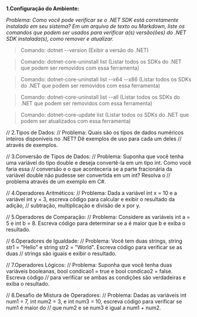 **1.Configuração do Ambiente:**

*Problema: Como você pode verificar se o .NET SDK está corretamente instalado em seu sistema? Em um arquivo de texto ou Markdown, liste os comandos que podem ser usados para verificar a(s) versão(ões) do .NET SDK instalada(s), como remover e atualizar.*

>Comando: dotnet --version (Exibir a versão do .NET)

>Comando: dotnet-core-uninstall list (Listar todos os SDKs do .NET que podem ser removidos com essa ferramenta)

>Comando: dotnet-core-uninstall list --x64 --x86 (Listar todos os SDKs do .NET que podem ser removidos com essa ferramenta)

>Comando: dotnet-core-uninstall list --all (Listar todos os SDKs do .NET que podem ser removidos com essa ferramenta)

>Comando: dotnet-core-update list (Listar todos os SDKs do .NET que podem ser atualizados com essa ferramenta)

// 2.Tipos de Dados:
// Problema: Quais são os tipos de dados numéricos inteiros disponíveis no .NET? Dê exemplos de uso para cada um deles
// através de exemplos.



// 3.Conversão de Tipos de Dados:
// Problema: Suponha que você tenha uma variável do tipo double e deseja convertê-la em um tipo int. Como você faria essa
// conversão e o que aconteceria se a parte fracionária da variável double não pudesse ser convertida em um int? Resolva o 
// problema através de um exemplo em C#.



// 4.Operadores Aritméticos:
// Problema: Dada a variável int x = 10 e a variável int y = 3, escreva código para calcular e exibir o resultado da adição,
// subtração, multiplicação e divisão de x por y.



// 5.Operadores de Comparação:
// Problema: Considere as variáveis int a = 5 e int b = 8. Escreva código para determinar se a é maior que b e exiba o resultado.



// 6.Operadores de Igualdade:
// Problema: Você tem duas strings, string str1 = "Hello" e string str2 = "World". Escreva código para verificar se as duas
// strings são iguais e exibir o resultado.



// 7.Operadores Lógicos:
// Problema: Suponha que você tenha duas variáveis booleanas, bool condicao1 = true e bool condicao2 = false. Escreva código
// para verificar se ambas as condições são verdadeiras e exiba o resultado.



// 8.Desafio de Mistura de Operadores:
// Problema: Dadas as variáveis int num1 = 7, int num2 = 3, e int num3 = 10, escreva código para verificar se num1 é maior do
// que num2 e se num3 é igual a num1 + num2.

